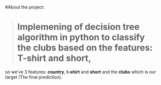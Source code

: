#About the project:

> # Implemening of decision tree algorithm in python to classify the clubs based on the features: T-shirt and short,
so we've 3 features: **country**, **t-shirt** and **short** and the **clubs** which is our target (The final prediction).
